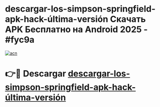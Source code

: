 # descargar-los-simpson-springfield-apk-hack-última-versión Скачать APK Бесплатно на Android 2025 - #fyc9a

[![acn](https://github.com/user-attachments/assets/0f9c940e-d8b0-45ae-aac7-cd30a18b3e1c)](https://apps.freeplayer.one?title=descargar-los-simpson-springfield-apk-hack-última-versión&ref=9RF)

# 👉🔴 Descargar [descargar-los-simpson-springfield-apk-hack-última-versión](https://apps.freeplayer.one?title=descargar-los-simpson-springfield-apk-hack-última-versión&ref=9RF)